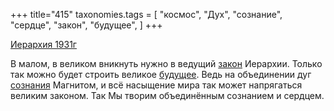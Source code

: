 +++
title="415"
taxonomies.tags = [
 "космос",
 "Дух",
 "сознание",
 "сердце",
 "закон",
 "будущее",
]
+++

[Иерархия 1931г](/agni/1931)

В малом, в великом вникнуть нужно в ведущий [закон](/tags/закон) Иерархии. Только так можно будет строить великое [будущее](/tags/будущее). Ведь на объединении дуг [сознания](/tags/космос) Магнитом, и всё насыщение мира так может напрягаться великим законом. Так Мы творим объединённым сознанием и сердцем.   

